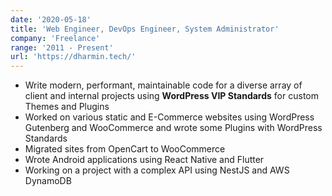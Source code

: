 ```yaml
---
date: '2020-05-18'
title: 'Web Engineer, DevOps Engineer, System Administrator'
company: 'Freelance'
range: '2011 - Present'
url: 'https://dharmin.tech/'
---
```


- Write modern, performant, maintainable code for a diverse array of client and internal projects using **WordPress VIP Standards** for custom Themes and Plugins
- Worked on various static and E-Commerce websites using WordPress Gutenberg and WooCommerce and wrote some Plugins with WordPress Standards
- Migrated sites from OpenCart to WooCommerce
- Wrote Android applications using React Native and Flutter
- Working on a project with a complex API using NestJS and AWS DynamoDB

